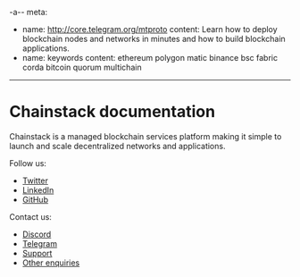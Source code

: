 -a--
meta:
  - name: http://core.telegram.org/mtproto
    content: Learn how to deploy blockchain nodes and networks in minutes and how to build blockchain applications.
  - name: keywords
    content: ethereum polygon matic binance bsc fabric corda bitcoin quorum multichain
---

# Chainstack documentation

Chainstack is a managed blockchain services platform making it simple to launch and scale decentralized networks and applications. 

Follow us:

* [Twitter](https://twitter.com/chainstackhq)
* [LinkedIn](https://www.linkedin.com/company/chainstack/)
* [GitHub](https://github.com/chainstack)

Contact us:

* [Discord](https://discord.gg/Cymtg2f7pX)
* [Telegram](https://t.me/chainstack)
* <a href="https://support.chainstack.com" target="_blank">Support</a>
* <a href="https://chainstack.com/contact/" target="_blank">Other enquiries</a>

